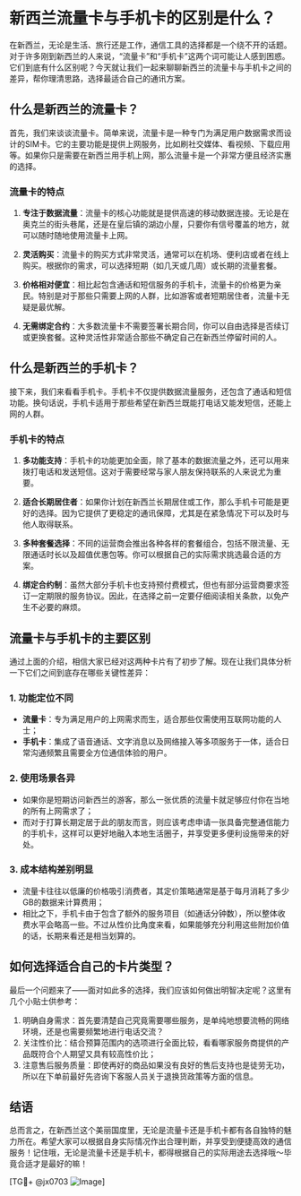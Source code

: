 # 新西兰流量卡与手机卡的区别是什么？

在新西兰，无论是生活、旅行还是工作，通信工具的选择都是一个绕不开的话题。对于许多刚到新西兰的人来说，“流量卡”和“手机卡”这两个词可能让人感到困惑。它们到底有什么区别呢？今天就让我们一起来聊聊新西兰的流量卡与手机卡之间的差异，帮你理清思路，选择最适合自己的通讯方案。

## 什么是新西兰的流量卡？

首先，我们来谈谈流量卡。简单来说，流量卡是一种专门为满足用户数据需求而设计的SIM卡。它的主要功能是提供上网服务，比如刷社交媒体、看视频、下载应用等。如果你只是需要在新西兰用手机上网，那么流量卡是一个非常方便且经济实惠的选择。

### 流量卡的特点

1. **专注于数据流量**：流量卡的核心功能就是提供高速的移动数据连接。无论是在奥克兰的街头巷尾，还是在皇后镇的湖边小屋，只要你有信号覆盖的地方，就可以随时随地使用流量卡上网。
   
2. **灵活购买**：流量卡的购买方式非常灵活，通常可以在机场、便利店或者在线上购买。根据你的需求，可以选择短期（如几天或几周）或长期的流量套餐。

3. **价格相对便宜**：相比起包含通话和短信服务的手机卡，流量卡的价格更为亲民。特别是对于那些只需要上网的人群，比如游客或者短期居住者，流量卡无疑是最优解。

4. **无需绑定合约**：大多数流量卡不需要签署长期合同，你可以自由选择是否续订或更换套餐。这种灵活性非常适合那些不确定自己在新西兰停留时间的人。

## 什么是新西兰的手机卡？

接下来，我们来看看手机卡。手机卡不仅提供数据流量服务，还包含了通话和短信功能。换句话说，手机卡适用于那些希望在新西兰既能打电话又能发短信，还能上网的人群。

### 手机卡的特点

1. **多功能支持**：手机卡的功能更加全面，除了基本的数据流量之外，还可以用来拨打电话和发送短信。这对于需要经常与家人朋友保持联系的人来说尤为重要。

2. **适合长期居住者**：如果你计划在新西兰长期居住或工作，那么手机卡可能是更好的选择。因为它提供了更稳定的通讯保障，尤其是在紧急情况下可以及时与他人取得联系。

3. **多种套餐选择**：不同的运营商会推出各种各样的套餐组合，包括不限流量、无限通话时长以及超值优惠包等。你可以根据自己的实际需求挑选最合适的方案。

4. **绑定合约制**：虽然大部分手机卡也支持预付费模式，但也有部分运营商要求签订一定期限的服务协议。因此，在选择之前一定要仔细阅读相关条款，以免产生不必要的麻烦。

## 流量卡与手机卡的主要区别

通过上面的介绍，相信大家已经对这两种卡片有了初步了解。现在让我们具体分析一下它们之间到底存在哪些关键性差异：

### 1. 功能定位不同

- **流量卡**：专为满足用户的上网需求而生，适合那些仅需使用互联网功能的人士；
- **手机卡**：集成了语音通话、文字消息以及网络接入等多项服务于一体，适合日常沟通频繁且需要全方位通信体验的用户。

### 2. 使用场景各异

- 如果你是短期访问新西兰的游客，那么一张优质的流量卡就足够应付你在当地的所有上网需求了；
- 而对于打算长期定居于此的朋友而言，则应该考虑申请一张具备完整通信能力的手机卡，这样可以更好地融入本地生活圈子，并享受更多便利设施带来的好处。

### 3. 成本结构差别明显

- 流量卡往往以低廉的价格吸引消费者，其定价策略通常是基于每月消耗了多少GB的数据来计算费用；
- 相比之下，手机卡由于包含了额外的服务项目（如通话分钟数），所以整体收费水平会略高一些。不过从性价比角度来看，如果能够充分利用这些附加价值的话，长期来看还是相当划算的。

## 如何选择适合自己的卡片类型？

最后一个问题来了——面对如此多的选择，我们应该如何做出明智决定呢？这里有几个小贴士供参考：

1. 明确自身需求：首先要清楚自己究竟需要哪些服务，是单纯地想要流畅的网络环境，还是也需要频繁地进行电话交流？
2. 关注性价比：结合预算范围内的选项进行全面比较，看看哪家服务商提供的产品既符合个人期望又具有较高性价比；
3. 注意售后服务质量：即使再好的商品如果没有良好的售后支持也是徒劳无功，所以在下单前最好先咨询下客服人员关于退换货政策等方面的信息。

## 结语

总而言之，在新西兰这个美丽国度里，无论是流量卡还是手机卡都有各自独特的魅力所在。希望大家可以根据自身实际情况作出合理判断，并享受到便捷高效的通信服务！记住哦，无论是流量卡还是手机卡，都得根据自己的实际用途去选择哦～毕竟合适才是最好的嘛！

[TG💪+ @jx0703 ![Image](https://github.com/user-attachments/assets/dbca1d08-cadb-493c-b0ec-ad6f7a83f270)]